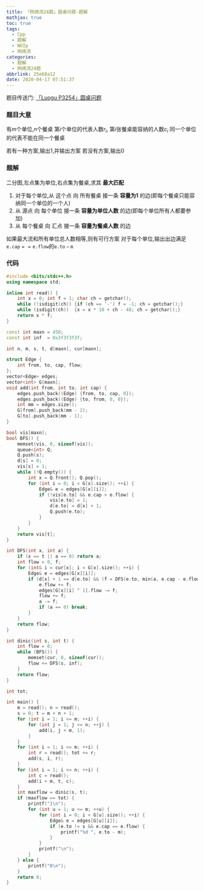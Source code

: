```yaml
---
title: 「网络流24题」圆桌问题-题解
mathjax: true
toc: true
tags:
  - Cpp
  - 题解
  - NOIp
  - 网络流
categories:
  - 题解
  - 网络流24题
abbrlink: 25e68a12
date: 2020-04-17 07:51:37
---
```


题目传送门: [「Luogu P3254」圆桌问题](https://www.luogu.com.cn/problem/P3254)

<!--more-->

### 题目大意
有$m$个单位,$n$个餐桌
第$i$个单位的代表人数$r_i$, 第$i$张餐桌能容纳的人数$c_i$
同一个单位的代表不能在同一个餐桌

若有一种方案,输出$1$,并输出方案
若没有方案,输出$0$


### 题解
二分图,左点集为单位,右点集为餐桌,求其 __最大匹配__
1. 对于每个单位,从 这个点 向 所有餐桌 接一条 __容量为1__ 的边(即每个餐桌只能容纳同一个单位的一个人)
2. 从 源点 向 每个单位 接一条 __容量为单位人数__ 的边(即每个单位所有人都要参加)
3. 从 每个餐桌 向 汇点 接一条 __容量为餐桌人数__ 的边

如果最大流和所有单位总人数相等,则有可行方案
对于每个单位,输出出边满足$\mathtt{e.cap == e.flow}$的$\mathtt{e.to-m}$

### 代码
```cpp
#include <bits/stdc++.h>
using namespace std;

inline int read() {
    int x = 0; int f = 1; char ch = getchar();
    while (!isdigit(ch)) {if (ch == '-') f = -1; ch = getchar();}
    while (isdigit(ch))  {x = x * 10 + ch - 48; ch = getchar();}
    return x * f;
}

const int maxn = 450;
const int inf  = 0x3f3f3f3f;

int n, m, s, t, d[maxn], cur[maxn];

struct Edge {
    int from, to, cap, flow;
};
vector<Edge> edges;
vector<int> G[maxn];
void add(int from, int to, int cap) {
    edges.push_back((Edge) {from, to, cap, 0});
    edges.push_back((Edge) {to, from, 0, 0});
    int mm = edges.size();
    G[from].push_back(mm - 2);
    G[to].push_back(mm - 1);
}

bool vis[maxn];
bool BFS() {
    memset(vis, 0, sizeof(vis));
    queue<int> Q;
    Q.push(s);
    d[s] = 0;
    vis[s] = 1;
    while (!Q.empty()) {
        int x = Q.front(); Q.pop();
        for (int i = 0; i < G[x].size(); ++i) {
            Edge& e = edges[G[x][i]];
            if (!vis[e.to] && e.cap > e.flow) {
                vis[e.to] = 1;
                d[e.to] = d[x] + 1;
                Q.push(e.to);
            }
        }
    }
    return vis[t];
}

int DFS(int x, int a) {
    if (x == t || a == 0) return a;
    int flow = 0, f;
    for (int& i = cur[x]; i < G[x].size(); ++i) {
        Edge& e = edges[G[x][i]];
        if (d[x] + 1 == d[e.to] && (f = DFS(e.to, min(a, e.cap - e.flow))) > 0) {
            e.flow += f;
            edges[G[x][i] ^ 1].flow -= f;
            flow += f;
            a -= f;
            if (a == 0) break;
        }
    }
    return flow;
}

int dinic(int s, int t) {
    int flow = 0;
    while (BFS()) {
        memset(cur, 0, sizeof(cur));
        flow += DFS(s, inf);
    }
    return flow;
}

int tot;

int main() {
    m = read(); n = read();
    s = 0; t = m + n + 1;
    for (int i = 1; i <= m; ++i) {
        for (int j = 1; j <= n; ++j) {
            add(i, j + m, 1);
        }
    }
    for (int i = 1; i <= m; ++i) {
        int r = read(); tot += r;
        add(s, i, r);
    }
    for (int i = 1; i <= n; ++i) {
        int c = read();
        add(i + m, t, c);
    }
    int maxflow = dinic(s, t);
    if (maxflow == tot) {
        printf("1\n");
        for (int u = 1; u <= m; ++u) {
            for (int i = 0; i < G[u].size(); ++i) {
                Edge& e = edges[G[u][i]];
                if (e.to != s && e.cap == e.flow) {
                    printf("%d ", e.to - m);
                }
            }
            printf("\n");
        }
    } else {
        printf("0\n");
    }
    return 0;
}
```